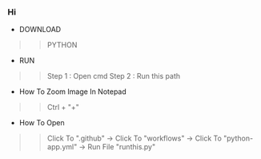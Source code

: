 ### Hi 

* DOWNLOAD 
>> PYTHON

* RUN
>> Step 1 : Open cmd
>> Step 2 : Run this path 

* How To Zoom Image In Notepad
>> Ctrl + "+"

* How To Open
>> Click To ".github" -> Click To "workflows" -> Click To "python-app.yml"  -> Run File "runthis.py"

